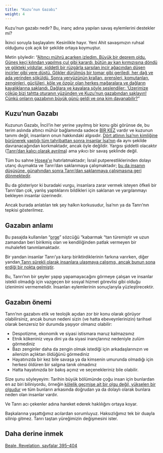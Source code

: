 ```yaml
---
title: "Kuzu’nun Gazabı"
weight: 4
---
```



Kuzu’nun gazabı nedir? Bu, inanç adına yapılan savaş eylemlerini destekler mi?

İkinci soruyla başlayalım: Kesinlikle hayır. Yeni Ahit savaşımızın ruhsal olduğunu çok açık bir şekilde ortaya koymuştur.

Metin şöyledir: “[Altıncı mührü açarken izledim. Büyük bir deprem oldu. Güneş keçi kılından yapılmış çul gibi karardı, bütün ay kan kırmızısına döndü ve gökteki yıldızlar, şiddetli bir rüzgârla sarsılan incir ağacından düşen incirler gibi yere düştü. Gökler dürülmüş bir tomar gibi geriledi, her dağ ve ada yerinden söküldü. Sonra yeryüzünün kralları, prensleri, komutanları, zenginleri, güçlüleri, köle ve özgür olan herkes mağaralara ve dağların kayalıklarına saklandı. Dağlara ve kayalara şöyle seslendiler: ‘Üzerimize çöküp bizi tahtta oturanın yüzünden ve Kuzu’nun gazabından saklayın! Çünkü onların gazabının büyük günü geldi ve ona kim dayanabilir?](https://www.bibleserver.com/TR/Vahiy6%3A12-17)”


## Kuzu’nun Gazabı

<a name="c1b2"></a>
Kuzunun Gazabı, İncil’in her yerine yayılmış bir konu gibi görünse de, bu terim aslında altıncı mühür bağlamında sadece [BİR KEZ](https://www.bibleserver.com/TR/Vahiy6%3A16) vardır ve kuzunun tanımı değil, insanların onun hakkındaki algısıdır. [Dört atlının İsa’nın kimliğine bürünerek yaptığı tüm tahribattan sonra insanlar İsa’nın](../../../../content/seals/expl/the-mystery-of-the-four-horse-men) da aynı şekilde davranacağından korkmaktadır, ancak öyle değildir. Yargısı şiddetli olacaktır ([Tanrı’dan kalıcı olarak ayrılma](../../../../content/paradise/expl/heaven-and-hell)) ama yıkıcı bir savaş şeklinde değil.

Tüm bu sahne [Hoşea’yı](https://www.bibleserver.com/TR/Ho%C5%9Fea10%3A6-8) hatırlatmaktadır; İsrail putperestliklerinden dolayı utanç duymakta ve Tanrı’dan saklanmaya çalışmaktadır; [bu da insanın düşüşüne, günahından sonra Tanrı’dan saklanmaya çalışmasına geri dönmektedir](https://www.bibleserver.com/TR/Yarat%C4%B1l%C4%B1%C5%9F3%3A8).

Bu da gösteriyor ki buradaki vurgu, insanlara zarar vermek isteyen öfkeli bir Tanrı’dan çok, yanlış yaptıklarını bildikleri için saklanan ve yargılanmayı bekleyen insanlar üzerinedir.

Ancak burada anlatılan tek şey halkın korkusudur, İsa’nın ya da Tanrı’nın tepkisi gösterilmez.


## Gazabın anlamı

<a name="7c69"></a>
Bu pasajda kullanılan “[orge](https://biblehub.com/greek/3709.htm)” sözcüğü “kabarmak “tan türemiştir ve uzun zamandan beri birikmiş olan ve kendiliğinden patlak vermeyen bir muhalefeti tanımlamaktadır.

Bir yandan insanlar Tanrı’ya karşı biriktirdiklerinin farkına varırken, diğer yandan[ Tanrı sürekli olarak insanlara ulaşmaya çalışmış, ancak bunun sona erdiği bir nokta gelmiştir](../../../../content/bowls/expl/the-bowls-of-wrath).

Bu, Tanrı’nın bir şeyler yapıp yapamayacağını görmeye çalışan ve insanlar istekli olmadığı için vazgeçen bir sosyal hizmet görevlisi gibi olduğu izlenimini vermemelidir. İnsanları eylemlerinin sonuçlarıyla yüzleştirecektir.


## Gazabın önemi

<a name="6ade"></a>
Tanrı’nın gazabını etik ve teolojik açıdan zor bir konu olarak görüyor olabilirsiniz, ancak bunun nedeni sizin (ve hatta ebeveynlerinizin) tarihsel olarak benzersiz bir durumda yaşıyor olmanız olabilir:

- Despotizme, ekonomik ve siyasi istismara maruz kalmazsınız
- Etnik kökeniniz veya dini ya da siyasi inançlarınız nedeniyle zulüm görmediniz
- Bazı zenginler daha da zengin olmak istediği için arkadaşlarınızın ve ailenizin açlıktan öldüğünü görmediniz
- Hayatınızda bir kez bile savaşa ya da kimsenin umurunda olmadığı için herkesi öldüren bir salgına tanık olmadınız
- Hatta hayatınızda bir bakış açınız ve seçenekleriniz bile olabilir.


Size şunu söyleyeyim: Tarihin büyük bölümünde çoğu insan için bunlardan en az biri biliniyordu, örneğin [kölelik geçmişe ait bir olgu değil, yükselen bir olgudur](https://50forfreedom.org/modern-slavery/) ve tüm bunların arkasında doğrudan ya da dolaylı olarak bunlara neden olan insanlar vardır.

Ve Tanrı acı çekenler adına hareket ederek haklılığını ortaya koyar.

Başkalarına yaşattığımız acılardan sorumluyuz. Haksızlığımız tek bir duayla silinip gitmez. Tanrı taştan yüreğimizin değişmesini ister.

## Daha derine inmek

[Beale, Revelation, sayfalar 395–404](../../../../about/ressources/index.html#beale_rev)

[](https://github.com/revelation-today/revelation-today/blob/main/exampleSite/content/docs/content/seals/expl/the-wrath-of-the-lamb.tr.md)
